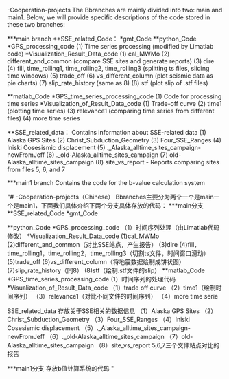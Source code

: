 -Cooperation-projects
The Bbranches are mainly divided into two: main and main1. Below, we will provide specific descriptions of the code stored in these two branches:

***main branch
**SSE_related_Code：
*gmt_Code
**python_Code
*GPS_processing_code
(1) Time series processing (modified by Limatlab code)
*Visualization_Result_Data_code
(1) cal_MWMo
(2) different_and_common (compare SSE sites and generate reports)
(3) dire
(4) fill, time_rolling1, time_rolling2, time_rolling3 (splitting ts files, sliding time windows)
(5) trade_off
(6) vs_different_column (plot seismic data as pie charts)
(7) slip_rate_history (same as 8)
(8) stf (plot slip of .stf files)

**matlab_Code
*GPS_time_series_processing_code
(1) Code for processing time series
*Visualization_of_Result_Data_code
(1) Trade-off curve
(2) time1 (plotting time series)
(3) relevance1 (comparing time series from different files)
(4) more time series




**SSE_related_data：
Contains information about SSE-related data
(1) Alaska GPS Sites
(2) Christ_Subduction_Geometry
(3) Four_SSE_Ranges
(4) Iniski Cosesismic displacement
(5) ._Alaska_alltime_sites_campaign-newFromJeff
(6) ._old-Alaska_alltime_sites_campaign
(7) old-Alaska_alltime_sites_campaign
(8) site_vs_report - Reports comparing sites from files 5, 6, and 7

***main1 branch
Contains the code for the b-value calculation system







"# -Cooperation-projects（Chinese）
Bbranches主要分为两个一个是main一个是main1，下面我们具体介绍下两个分支具体存放的代码：
***main分支
**SSE_related_Code 
*gmt_Code

**python_Code
*GPS_processing_code
（1）时间序列处理（由Limatlab代码修改）
*Visualization_Result_Data_code
(1)cal_MWMo
(2)different_and_common（对比SSE站点，产生报告）
(3)dire
(4)fill，time_rolling1，time_rolling2，time_rolling3（切割ts文件，时间窗口滑动）
(5)trade_off
(6)vs_different_column（将地震数据绘制成饼状图）
(7)slip_rate_history（同8）
(8)stf（绘制.stf文件的slip）
**matlab_Code
*GPS_time_series_processing_code
(1）时间序列的处理代码
*Visualization_of_Result_Data_code
（1）trade off curve
（2）time1（绘制时间序列）
（3）relevance1（对比不同文件的时间序列）
（4）more time serie



SSE_related_data
存放关于SSE相关的数据信息
（1）Alaska GPS Sites
（2）Christ_Subduction_Geometry
（3）Four_SSE_Ranges
（4）Iniski Cosesismic displacement
（5）._Alaska_alltime_sites_campaign-newFromJeff
（6）._old-Alaska_alltime_sites_campaign
（7）old-Alaska_alltime_sites_campaign
（8）site_vs_report 5,6,7三个文件站点对比的报告

***main1分支
存放b值计算系统的代码
"
